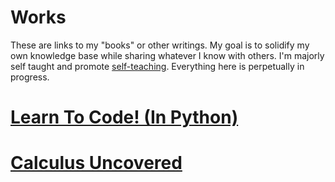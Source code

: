 # Works

These are links to my "books" or other writings. My goal is to solidify my own knowledge base while sharing whatever I know with others. I'm majorly self taught and promote [self-teaching](https://en.wikipedia.org/wiki/Autodidacticism#:~:text=Autodidacticism%20(also%20autodidactism)%20or%20self,teachers%2C%20professors%2C%20institutions). Everything here is perpetually in progress.

# [Learn To Code! (In Python)](https://steveonlinux.github.io/learn_to_code/started/what.html)

# [Calculus Uncovered](https://bakersfield-tutoring.gitbook.io/calculus_uncovered/)
